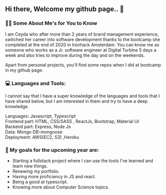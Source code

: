 ## Hi there, Welcome my github page.. 👋

### 👩‍💻 Some About Me's for You to Know 

I am Ceyda who after more than 2 years of brand management experience, switched her career into software development thanks to the bootcamp she completed at the end of 2020 in Ironhack Amsterdam.
You can know me as someone who works as a Jr. software engineer at Digital Turbine 5 days a week and also tries to improve during the day and on the weekends.

Apart from personal projects, you'll find some repos when I did at bootcamp in my github page.

### 💻 Languages and Tools:
I cannot say that I have a super knowledge of the languages and tools that I have shared below, but I am interested in them and try to have a deep knowledge.

Languages: Javascript, Typescript <br/>
Frontend part: HTML, CSS/SASS , ReactJs, Bootstrap, Material UI <br/>
Backend part: Express, Node Js <br/>
Data: Mongo DB-mongoose <br/>
Deployment: AWS(EC2, S3) ,Heroku


### 🥅 My goals for the upcoming year are:

- Starting a fullstack project where I can use the tools I've learned and learn new things.
- Renewing my portfolio.
- Having more proficiency in JS and react.
- Being a good at typescript.
- Knowing more about Computer Science topics.


<!--
**ceydaulubas/ceydaulubas** is a ✨ _special_ ✨ repository because its `README.md` (this file) appears on your GitHub profile.

Here are some ideas to get you started:

- 🔭 I’m currently working on ...
- 🌱 I’m currently learning ...
- 👯 I’m looking to collaborate on ...
- 🤔 I’m looking for help with ...
- 💬 Ask me about ...
- 📫 How to reach me: ...
- 😄 Pronouns: ...
- ⚡ Fun fact: ...
-->
